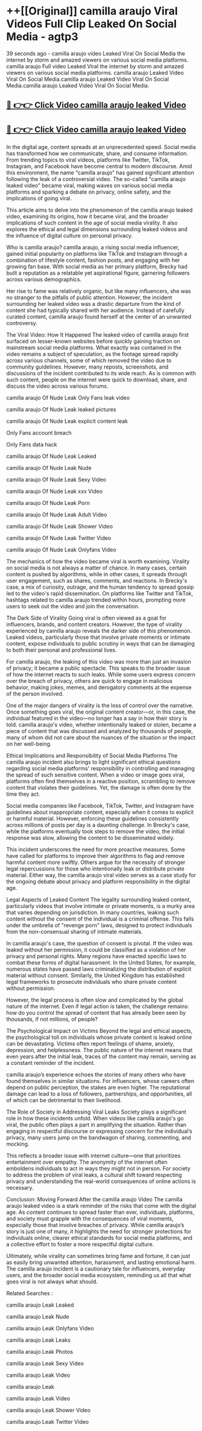 # ++[[Original]] camilla araujo Viral Videos Full Clip Leaked On Social Media - agtp3<br>

39 seconds ago - camilla araujo video Leaked Viral On Social Media the internet by storm and amazed viewers on various social media platforms.
camilla araujo Full video Leaked Viral the internet by storm and amazed viewers on various social media platforms. camilla araujo Leaked Video Viral On Social Media.camilla araujo Leaked Video Viral On Social Media.camilla araujo Leaked Video Viral On Social Media.<br>


## [🔴 👉👉 Click Video camilla araujo leaked Video ](https://onlyclips.site?title=camilla_araujo&ref=git)

## [🔴 👉👉 Click Video camilla araujo leaked Video ](https://onlyclips.site?title=camilla_araujo&ref=git)

In the digital age, content spreads at an unprecedented speed. Social media has transformed how we communicate, share, and consume information. From trending topics to viral videos, platforms like Twitter, TikTok, Instagram, and Facebook have become central to modern discourse. Amid this environment, the name "camilla araujo" has gained significant attention following the leak of a controversial video. The so-called "camilla araujo leaked video" became viral, making waves on various social media platforms and sparking a debate on privacy, online safety, and the implications of going viral.

This article aims to delve into the phenomenon of the camilla araujo leaked video, examining its origins, how it became viral, and the broader implications of such content in the age of social media virality. It also explores the ethical and legal dimensions surrounding leaked videos and the influence of digital culture on personal privacy.

Who is camilla araujo?
camilla araujo, a rising social media influencer, gained initial popularity on platforms like TikTok and Instagram through a combination of lifestyle content, fashion posts, and engaging with her growing fan base. With social media as her primary platform, Brecky had built a reputation as a relatable yet aspirational figure, garnering followers across various demographics.

Her rise to fame was relatively organic, but like many influencers, she was no stranger to the pitfalls of public attention. However, the incident surrounding her leaked video was a drastic departure from the kind of content she had typically shared with her audience. Instead of carefully curated content, camilla araujo found herself at the center of an unwanted controversy.

The Viral Video: How It Happened
The leaked video of camilla araujo first surfaced on lesser-known websites before quickly gaining traction on mainstream social media platforms. What exactly was contained in the video remains a subject of speculation, as the footage spread rapidly across various channels, some of which removed the video due to community guidelines. However, many reposts, screenshots, and discussions of the incident contributed to its wide reach. As is common with such content, people on the internet were quick to download, share, and discuss the video across various forums.

camilla araujo Of Nude Leak Only Fans leak video

camilla araujo Of Nude Leak leaked pictures

camilla araujo Of Nude Leak explicit content leak

Only Fans account breach

Only Fans data hack

camilla araujo Of Nude Leak Leaked

camilla araujo Of Nude Leak Nude

camilla araujo Of Nude Leak Sexy Video

camilla araujo Of Nude Leak xxx Video

camilla araujo Of Nude Leak Porn

camilla araujo Of Nude Leak Adult Video

camilla araujo Of Nude Leak Shower Video

camilla araujo Of Nude Leak Twitter Video

camilla araujo Of Nude Leak Onlyfans Video

The mechanics of how the video became viral is worth examining. Virality on social media is not always a matter of chance. In many cases, certain content is pushed by algorithms, while in other cases, it spreads through user engagement, such as shares, comments, and reactions. In Brecky's case, a mix of curiosity, outrage, and the human tendency to spread gossip led to the video's rapid dissemination. On platforms like Twitter and TikTok, hashtags related to camilla araujo trended within hours, prompting more users to seek out the video and join the conversation.

The Dark Side of Virality
Going viral is often viewed as a goal for influencers, brands, and content creators. However, the type of virality experienced by camilla araujo reveals the darker side of this phenomenon. Leaked videos, particularly those that involve private moments or intimate content, expose individuals to public scrutiny in ways that can be damaging to both their personal and professional lives.

For camilla araujo, the leaking of this video was more than just an invasion of privacy; it became a public spectacle. This speaks to the broader issue of how the internet reacts to such leaks. While some users express concern over the breach of privacy, others are quick to engage in malicious behavior, making jokes, memes, and derogatory comments at the expense of the person involved.

One of the major dangers of virality is the loss of control over the narrative. Once something goes viral, the original content creator—or, in this case, the individual featured in the video—no longer has a say in how their story is told. camilla araujo's video, whether intentionally leaked or stolen, became a piece of content that was discussed and analyzed by thousands of people, many of whom did not care about the nuances of the situation or the impact on her well-being.

Ethical Implications and Responsibility of Social Media Platforms
The camilla araujo incident also brings to light significant ethical questions regarding social media platforms' responsibility in controlling and managing the spread of such sensitive content. When a video or image goes viral, platforms often find themselves in a reactive position, scrambling to remove content that violates their guidelines. Yet, the damage is often done by the time they act.

Social media companies like Facebook, TikTok, Twitter, and Instagram have guidelines about inappropriate content, especially when it comes to explicit or harmful material. However, enforcing these guidelines consistently across millions of posts per day is a daunting challenge. In Brecky's case, while the platforms eventually took steps to remove the video, the initial response was slow, allowing the content to be disseminated widely.

This incident underscores the need for more proactive measures. Some have called for platforms to improve their algorithms to flag and remove harmful content more swiftly. Others argue for the necessity of stronger legal repercussions for those who intentionally leak or distribute private material. Either way, the camilla araujo viral video serves as a case study for the ongoing debate about privacy and platform responsibility in the digital age.

Legal Aspects of Leaked Content
The legality surrounding leaked content, particularly videos that involve intimate or private moments, is a murky area that varies depending on jurisdiction. In many countries, leaking such content without the consent of the individual is a criminal offense. This falls under the umbrella of "revenge porn" laws, designed to protect individuals from the non-consensual sharing of intimate materials.

In camilla araujo's case, the question of consent is pivotal. If the video was leaked without her permission, it could be classified as a violation of her privacy and personal rights. Many regions have enacted specific laws to combat these forms of digital harassment. In the United States, for example, numerous states have passed laws criminalizing the distribution of explicit material without consent. Similarly, the United Kingdom has established legal frameworks to prosecute individuals who share private content without permission.

However, the legal process is often slow and complicated by the global nature of the internet. Even if legal action is taken, the challenge remains: how do you control the spread of content that has already been seen by thousands, if not millions, of people?

The Psychological Impact on Victims
Beyond the legal and ethical aspects, the psychological toll on individuals whose private content is leaked online can be devastating. Victims often report feelings of shame, anxiety, depression, and helplessness. The public nature of the internet means that even years after the initial leak, traces of the content may remain, serving as a constant reminder of the incident.

camilla araujo’s experience echoes the stories of many others who have found themselves in similar situations. For influencers, whose careers often depend on public perception, the stakes are even higher. The reputational damage can lead to a loss of followers, partnerships, and opportunities, all of which can be detrimental to their livelihood.

The Role of Society in Addressing Viral Leaks
Society plays a significant role in how these incidents unfold. When videos like camilla araujo's go viral, the public often plays a part in amplifying the situation. Rather than engaging in respectful discourse or expressing concern for the individual’s privacy, many users jump on the bandwagon of sharing, commenting, and mocking.

This reflects a broader issue with internet culture—one that prioritizes entertainment over empathy. The anonymity of the internet often emboldens individuals to act in ways they might not in person. For society to address the problem of viral leaks, a cultural shift toward respecting privacy and understanding the real-world consequences of online actions is necessary.

Conclusion: Moving Forward After the camilla araujo Video
The camilla araujo leaked video is a stark reminder of the risks that come with the digital age. As content continues to spread faster than ever, individuals, platforms, and society must grapple with the consequences of viral moments, especially those that involve breaches of privacy. While camilla araujo’s story is just one of many, it highlights the need for stronger protections for individuals online, clearer ethical standards for social media platforms, and a collective effort to foster a more respectful digital culture.

Ultimately, while virality can sometimes bring fame and fortune, it can just as easily bring unwanted attention, harassment, and lasting emotional harm. The camilla araujo incident is a cautionary tale for influencers, everyday users, and the broader social media ecosystem, reminding us all that what goes viral is not always what should.

Related Searches :

camilla araujo Leak Leaked

camilla araujo Leak Nude

camilla araujo Leak Onlyfans Video

camilla araujo Leak Leaks

camilla araujo Leak Photos

camilla araujo Leak Sexy Video

camilla araujo Leak Video

camilla araujo Leak

camilla araujo Leak Video

camilla araujo Leak Shower Video

camilla araujo Leak Twitter Video

